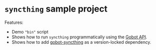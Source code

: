 # `syncthing` sample project

Features:

- Demo `"bin"` script
- Shows how to run `syncthing` programmatically using the [Gobot API](https://github.com/benallfree/gobot/tree/v1.0.0-alpha.37/docs/readme.md).
- Shows how to add [gobot-syncthing](https://www.npmjs.com/package/gobot-syncthing) as a version-locked dependency.

